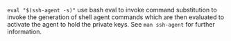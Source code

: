`eval "$(ssh-agent -s)"`  use bash eval to invoke command substitution to invoke the generation of shell agent commands which are then evaluated to activate the agent to hold the private keys. See `man ssh-agent` for further information.  


